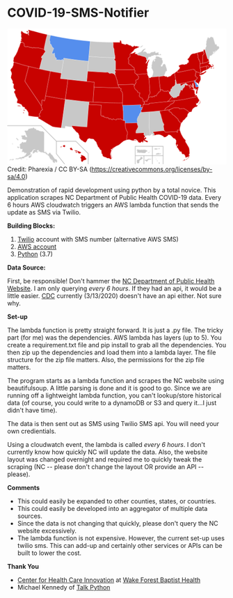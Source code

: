 # COVID-19-SMS-Notifier

![US COVID-19 Map](images/512px-COVID-19_Outbreak_Cases_in_the_United_States.svg.png)
Credit: Pharexia / CC BY-SA (https://creativecommons.org/licenses/by-sa/4.0)

Demonstration of rapid development using python by a total novice.  This application scrapes NC Department of Public Health COVID-19 data.  Every 6 hours AWS cloudwatch triggers an AWS lambda function that sends the update as SMS via Twilio.

**Building Blocks:**

1. [Twilio](https://www.twilio.com) account with SMS number (alternative AWS SMS)
1. [AWS account](https://aws.amazon.com)
1. [Python](https://www.python.org) (3.7)

**Data Source:**

First, be responsible!  Don't hammer the [NC Department of Public Health Website](https://www.ncdhhs.gov/covid-19-case-count-nc).  I am only querying *every 6 hours*.  If they had an api, it would be a little easier.  [CDC](https://www.cdc.gov/coronavirus/2019-ncov/cases-in-us.html) currently (3/13/2020) doesn't have an api either.  Not sure why.

**Set-up**

The lambda function is pretty straight forward.  It is just a .py file.  The tricky part (for me) was the dependencies.  AWS lambda has layers (up to 5).  You create a requirement.txt file and pip install to grab all the dependencies. You then zip up the dependencies and load them into a lambda layer.  The file structure for the zip file matters.  Also, the permissions for the zip file matters.  

The program starts as a lambda function and scrapes the NC website using beautifulsoup.  A little parsing is done and it is good to go.  Since we are running off a lightweight lambda function, you can't lookup/store historical data (of course, you could write to a dynamoDB or S3 and query it...I just didn't have time).

The data is then sent out as SMS using Twilio SMS api.  You will need your own credientials.

Using a cloudwatch event, the lambda is called *every 6 hours*.  I don't currently know how quickly NC will update the data.  Also, the website layout was changed overnight and required me to quickly tweak the scraping (NC -- please don't change the layout OR provide an API -- please).

**Comments**

* This could easily be expanded to other counties, states, or countries.  
* This could easily be developed into an aggregator of multiple data sources.  
* Since the data is not changing that quickly, please don't query the NC website excessively.
* The lambda function is not expensive.  However, the current set-up uses twilio sms.  This can add-up and certainly other services or APIs can be built to lower the cost.

**Thank You**

* [Center for Health Care Innovation](https://school.wakehealth.edu/Research/Institutes-and-Centers/Center-for-Healthcare-Innovation) at [Wake Forest Baptist Health](https://www.wakehealth.edu)
* Michael Kennedy of [Talk Python](https://training.talkpython.fm/)
